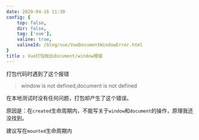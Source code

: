 ```yaml
---
date: 2020-04-16 11:30 
config: {
    top: false,
    dir: false,
    tag: ['vue'],
    valine: true,
    valineId: /blog/vue/VueDocumentWindowError.html
}
title : Vue打包抛出document/window报错
---
```


打包代码时遇到了这个报错


<blockquote>
<p>
window is not defined,document is not defined
</p>
</blockquote>

在本地测试时没有任何问题，打包却产生了这个错误。

原因是：在<code class="default">created</code>生命周期内，不能写关于<code class="default">window</code>和<code class="default">document</code>的操作，原理我还没找到。

建议写在<code class="default">mounted</code>生命周期内